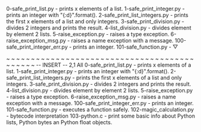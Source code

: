 0-safe_print_list.py - prints x elements of a list.
1-safe_print_integer.py - prints an integer with "{:d}".format().
2-safe_print_list_integers.py - prints the first x elements of a list and only integers.
3-safe_print_division.py - divides 2 integers and prints the result.
4-list_division.py - divides element by element 2 lists.
5-raise_exception.py - raises a type exception.
6-raise_exception_msg.py - raises a name exception with a message.
100-safe_print_integer_err.py - prints an integer.
101-safe_function.py - 
▽

~                                                                                    ~                                                                                    ~                                                                                    ~                                                                                    ~                                                                                    ~                                                                                    ~                                                                                    ~                                                                                    ~                                                                                    ~                                                                                    ~                                                                                    ~                                                                                    ~                                                                                    ~                                                                                    ~                                                                                    ~                                                                                    ~                                                                                    ~                                                                                    ~                                                                                    ~                                                                                    ~                                                                                    ~                                                                                    ~                                                                                    ~                                                                                    ~                                                                                    ~                                                                                    ~                                                                                    ~                                                                                    ~                                                                                    ~                                                                                    ~                                                                                    ~                                                                                    ~                                                                                    ~                                                                                    ~                                                                                    ~                                                                                    ~                                                                                    ~                                                                                    ~                                                                                    ~                                                                                    ~                                                                                    ~                                                                                    ~                                                                                    ~                                                                                    -- INSERT --                                                       2,1           All
0-safe_print_list.py - prints x elements of a list.
1-safe_print_integer.py - prints an integer with "{:d}".format().
2-safe_print_list_integers.py - prints the first x elements of a list and only integers.
3-safe_print_division.py - divides 2 integers and prints the result.
4-list_division.py - divides element by element 2 lists.
5-raise_exception.py - raises a type exception.
6-raise_exception_msg.py - raises a name exception with a message.
100-safe_print_integer_err.py - prints an integer.
101-safe_function.py - executes a function safely.
102-magic_calculation.py - bytecode interpretation
103-python.c - print some basic info about Python lists, Python bytes an Python float objects.
